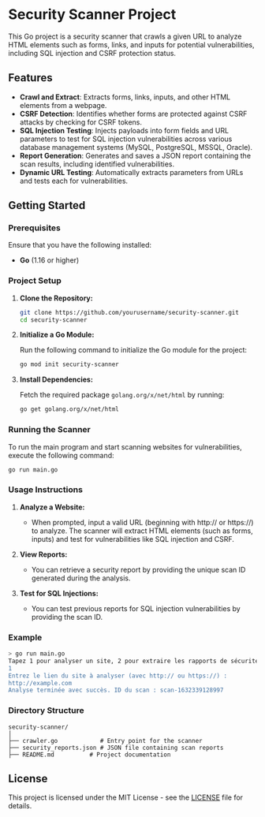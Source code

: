 
# Security Scanner Project

This Go project is a security scanner that crawls a given URL to analyze HTML elements such as forms, links, and inputs for potential vulnerabilities, including SQL injection and CSRF protection status.

## Features

- **Crawl and Extract**: Extracts forms, links, inputs, and other HTML elements from a webpage.
- **CSRF Detection**: Identifies whether forms are protected against CSRF attacks by checking for CSRF tokens.
- **SQL Injection Testing**: Injects payloads into form fields and URL parameters to test for SQL injection vulnerabilities across various database management systems (MySQL, PostgreSQL, MSSQL, Oracle).
- **Report Generation**: Generates and saves a JSON report containing the scan results, including identified vulnerabilities.
- **Dynamic URL Testing**: Automatically extracts parameters from URLs and tests each for vulnerabilities.

## Getting Started

### Prerequisites

Ensure that you have the following installed:

- **Go** (1.16 or higher)

### Project Setup

1. **Clone the Repository:**

   ```bash
   git clone https://github.com/yourusername/security-scanner.git
   cd security-scanner
   ```

2. **Initialize a Go Module:**

   Run the following command to initialize the Go module for the project:

   ```bash
   go mod init security-scanner
   ```

3. **Install Dependencies:**

   Fetch the required package `golang.org/x/net/html` by running:

   ```bash
   go get golang.org/x/net/html
   ```

### Running the Scanner

To run the main program and start scanning websites for vulnerabilities, execute the following command:

```bash
go run main.go
```

### Usage Instructions

1. **Analyze a Website:**
   - When prompted, input a valid URL (beginning with http:// or https://) to analyze. The scanner will extract HTML elements (such as forms, inputs) and test for vulnerabilities like SQL injection and CSRF.

2. **View Reports:**
   - You can retrieve a security report by providing the unique scan ID generated during the analysis.
   
3. **Test for SQL Injections:**
   - You can test previous reports for SQL injection vulnerabilities by providing the scan ID.

### Example

```bash
> go run main.go
Tapez 1 pour analyser un site, 2 pour extraire les rapports de sécurité ou 3 pour tester une faille d'injection sur un report :
1
Entrez le lien du site à analyser (avec http:// ou https://) :
http://example.com
Analyse terminée avec succès. ID du scan : scan-1632339128997
```

### Directory Structure

```
security-scanner/
│
├── crawler.go            # Entry point for the scanner
├── security_reports.json # JSON file containing scan reports
├── README.md          # Project documentation
```

## License

This project is licensed under the MIT License - see the [LICENSE](LICENSE) file for details.
